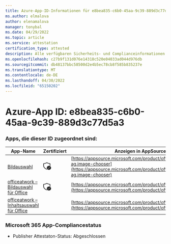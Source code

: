 ```yaml
---
title: Azure-App-ID-Informationen für e8bea835-c6b0-45aa-9c39-889d3c77d5a3
ms.author: elmalova
author: elenamalova
manager: tonybal
ms.date: 04/29/2022
ms.topic: article
ms.service: attestation
certification_type: attested
description: Alle verfügbaren Sicherheits- und Complianceinformationen für e8bea835-c6b0-45aa-9c39-889d3c77d5a3.
ms.openlocfilehash: c27b9f131d076e14318c520e04033ad044d976db
ms.sourcegitcommit: db48137bbc58500d2e4b5ec78cb8f585b835237e
ms.translationtype: MT
ms.contentlocale: de-DE
ms.lasthandoff: 04/30/2022
ms.locfileid: "65150202"
---
```

# <a name="azure-app-id-e8bea835-c6b0-45aa-9c39-889d3c77d5a3"></a>Azure-App ID: e8bea835-c6b0-45aa-9c39-889d3c77d5a3


### <a name="apps-associated-with-this-id"></a>Apps, die dieser ID zugeordnet sind:
| **App-Name** | **Zertifiziert** | **Anzeigen in AppSource** |
|--------------|---------------|-----------------------|
| [Bildauswahl](../forward/officeatwork-ag.image-chooser.md) | <img alt="Certified application badge" src="../media/certified-badge.png" height="25" width="25" /> | [https://appsource.microsoft.com/product/office/officeatwork-ag.image-chooser](https://appsource.microsoft.com/product/office/officeatwork-ag.image-chooser) |
| [officeatwork – Bildauswahl für Office](../forward/WA200002683.md) | <img alt="Certified application badge" src="../media/certified-badge.png" height="25" width="25" /> | [https://appsource.microsoft.com/product/office/WA200002683](https://appsource.microsoft.com/product/office/WA200002683) |
| [officeatwork – Inhaltsauswahl für Office](../forward/WA104380602.md) |  | [https://appsource.microsoft.com/product/office/WA104380602](https://appsource.microsoft.com/product/office/WA104380602) |

### <a name="microsoft-365-app-compliance-status"></a>Microsoft 365 App-Compliancestatus
- Publisher Attestaton-Status: Abgeschlossen
